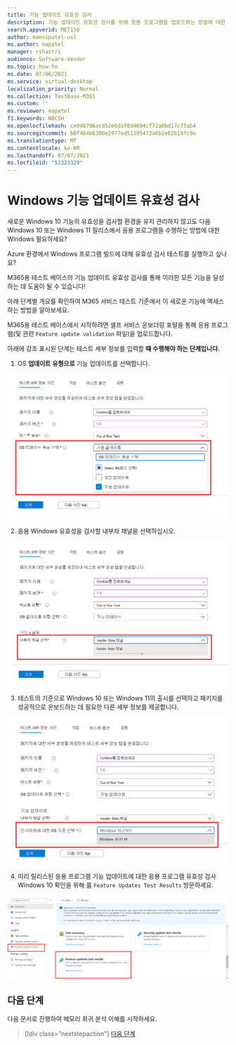```yaml
---
title: 기능 업데이트 유효성 검사
description: 기능 업데이트 유효성 검사를 위해 응용 프로그램을 업로드하는 방법에 대한 세부 정보
search.appverid: MET150
author: mansipatel-usl
ms.author: mapatel
manager: rshastri
audience: Software-Vendor
ms.topic: how-to
ms.date: 07/06/2021
ms.service: virtual-desktop
localization_priority: Normal
ms.collection: TestBase-M365
ms.custom: ''
ms.reviewer: mapatel
f1.keywords: NOCSH
ms.openlocfilehash: ce048796acd52e6daf8d4694cf72a0bd17c75ab4
ms.sourcegitcommit: b0f464b6300e2977ed51395473a6b2e02b18fc9e
ms.translationtype: MT
ms.contentlocale: ko-KR
ms.lasthandoff: 07/07/2021
ms.locfileid: "53323329"
---
```

# <a name="windows-feature-update-validation"></a>Windows 기능 업데이트 유효성 검사

새로운 Windows 10 기능의 유효성을 검사할 환경을 유지 관리하지 않고도 다음 Windows 10 또는 Windows 11 릴리스에서 응용 프로그램을 수행하는 방법에 대한 Windows 필요하세요? 

Azure 환경에서 Windows 프로그램 빌드에 대해 유효성 검사 테스트를 실행하고 싶나요?

 M365용 테스트 베이스의 기능 업데이트 유효성 검사를 통해 이러한 모든 기능을 달성하는 데 도움이 될 수 있습니다!

아래 단계별 개요를 확인하여 M365 서비스 테스트 기준에서 이 새로운 기능에 액세스하는 방법을 알아보세요.

M365용 테스트 베이스에서 시작하려면 셀프 서비스 온보더링 포털을 통해 응용 프로그램(및 관련 ```Feature update validation``` 파일)을 업로드합니다. 

아래에 강조 표시된 단계는 테스트 세부 정보를 입력할 **때 수행해야 하는 단계입니다.**

1. OS **업데이트 유형으로** 기능 업데이트를 선택합니다.

![기능 업데이트 유효성 검사 OS 유형](Media/Feature-update-validation-01.png)

2. 응용 Windows 유효성을 검사할 내부자 채널을 선택하십시오.  

![기능 업데이트 유효성 검사. Insider 베타 채널 선택](Media/Feature-update-validation-02.png)

3. 테스트의 기준으로 Windows 10 또는 Windows 11의 출시를 선택하고 패키지를 성공적으로 온보드하는 데 필요한 다른 세부 정보를 제공합니다.

![릴리스된 버전의 Windows 10 및 11에서 Windows 업데이트 유효성 검사](Media/Feature-update-validation-03.png)

4. 미리 릴리스된 응용 프로그램 기능 업데이트에 대한 응용 프로그램 유효성 검사 Windows 10 확인을 위해 를 ```Feature Updates Test Results``` 방문하세요.

![기능 업데이트 유효성 검사를 통해 결과를 빠르게 검토할 수 있습니다.](Media/Feature-update-validation-04.png)


## <a name="next-steps"></a>다음 단계

다음 문서로 진행하여 메모리 회귀 분석 이해를 시작하세요.
> [!div class="nextstepaction"]
> [다음 단계](memory.md)

<!---
Add button for next page
-->
